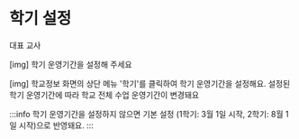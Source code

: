 <div class="page-title-container">
  <h1 class="page-title">학기 설정</h1>
  <span class="badge">대표 교사</span>
</div>

[img]
학기 운영기간을 설정해 주세요

[img]
학교정보 화면의 상단 메뉴 '학기'를 클릭하여 학기 운영기간을 설정해요.
설정된 학기 운영기간에 따라 학교 전체 수업 운영기간이 변경돼요

:::info
학기 운영기간을 설정하지 않으면 기본 설정 (1학기: 3월 1일 시작, 2학기: 8월 1일 시작)으로 반영돼요.
:::
